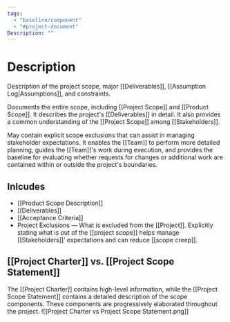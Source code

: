 ```yaml
---
tags:
  - "baseline/component"
  - "#project-document"
Description: ""
---
```

# Description
Description of the project scope, major [[Deliverables]], [[Assumption Log|Assumptions]], and constraints.

Documents the entire scope, including [[Project Scope]] and [[Product Scope]]. It describes the project's [[Deliverables]] in detail. It also provides a common understanding of the [[Project Scope]] among [[Stakeholders]].

May contain explicit scope exclusions that can assist in managing stakeholder expectations. It enables the [[Team]] to perform more detailed planning, guides the [[Team]]'s work during execution, and provides the baseline for evaluating whether requests for changes or additional work are contained within or outside the project's boundaries.
## Inlcudes
- [[Product Scope Description]]
- [[Deliverables]]
- [[Acceptance Criteria]]
- Project Exclusions — What is excluded from the [[Project]]. Explicitly stating what is out of the [[project scope]] helps manage [[Stakeholders]]’ expectations and can reduce [[scope creep]].

## [[Project Charter]] vs. [[Project Scope Statement]]
The [[Project Charter]] contains high-level information, while the [[Project Scope Statement]] contains a detailed description of the scope components. These components are progressively elaborated throughout the project.
![[Project Charter vs Project Scope Statement.png]]
